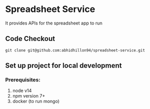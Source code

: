 # Spreadsheet Service

It provides APIs for the spreadsheet app to run

## Code Checkout

```
git clone git@github.com:abhidhillon94/spreadsheet-service.git
```
## Set up project for local development

### Prerequisites:
1. node v14
2. npm version 7+
3. docker (to run mongo)
